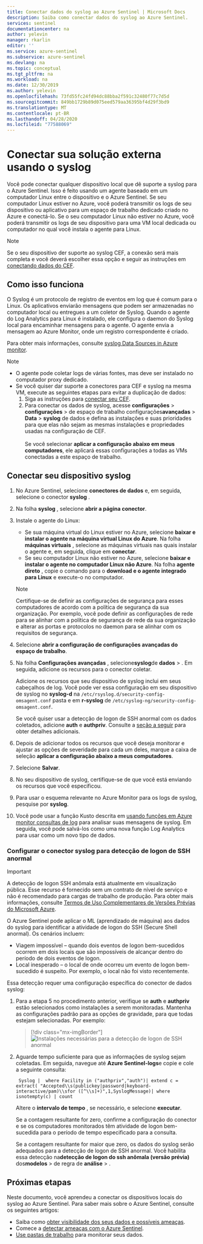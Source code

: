 ```yaml
---
title: Conectar dados do syslog ao Azure Sentinel | Microsoft Docs
description: Saiba como conectar dados do syslog ao Azure Sentinel.
services: sentinel
documentationcenter: na
author: yelevin
manager: rkarlin
editor: ''
ms.service: azure-sentinel
ms.subservice: azure-sentinel
ms.devlang: na
ms.topic: conceptual
ms.tgt_pltfrm: na
ms.workload: na
ms.date: 12/30/2019
ms.author: yelevin
ms.openlocfilehash: 73fd55fc24fd94dc88bba2f591c32480f77c7d5d
ms.sourcegitcommit: 849bb1729b89d075eed579aa36395bf4d29f3bd9
ms.translationtype: MT
ms.contentlocale: pt-BR
ms.lasthandoff: 04/28/2020
ms.locfileid: "77588069"
---
```

# <a name="connect-your-external-solution-using-syslog"></a>Conectar sua solução externa usando o syslog

Você pode conectar qualquer dispositivo local que dê suporte a syslog para o Azure Sentinel. Isso é feito usando um agente baseado em um computador Linux entre o dispositivo e o Azure Sentinel. Se seu computador Linux estiver no Azure, você poderá transmitir os logs de seu dispositivo ou aplicativo para um espaço de trabalho dedicado criado no Azure e conectá-lo. Se o seu computador Linux não estiver no Azure, você poderá transmitir os logs de seu dispositivo para uma VM local dedicada ou computador no qual você instala o agente para Linux. 

> [!NOTE]
> Se o seu dispositivo der suporte ao syslog CEF, a conexão será mais completa e você deverá escolher essa opção e seguir as instruções em [conectando dados do CEF](connect-common-event-format.md).

## <a name="how-it-works"></a>Como isso funciona

O Syslog é um protocolo de registro de eventos em log que é comum para o Linux. Os aplicativos enviarão mensagens que podem ser armazenadas no computador local ou entregues a um coletor de Syslog. Quando o agente do Log Analytics para Linux é instalado, ele configura o daemon do Syslog local para encaminhar mensagens para o agente. O agente envia a mensagem ao Azure Monitor, onde um registro correspondente é criado.

Para obter mais informações, consulte [syslog Data Sources in Azure monitor](../azure-monitor/platform/data-sources-syslog.md).

> [!NOTE]
> - O agente pode coletar logs de várias fontes, mas deve ser instalado no computador proxy dedicado.
> - Se você quiser dar suporte a conectores para CEF e syslog na mesma VM, execute as seguintes etapas para evitar a duplicação de dados:
>    1. Siga as instruções para [conectar seu CEF](connect-common-event-format.md).
>    2. Para conectar os dados de syslog, acesse **configurações** > **configurações** > de espaço de trabalho configurações**avançadas** > **Data** > **syslog** de dados e defina as instalações e suas prioridades para que elas não sejam as mesmas instalações e propriedades usadas na configuração de CEF. <br></br>Se você selecionar **aplicar a configuração abaixo em meus computadores**, ele aplicará essas configurações a todas as VMs conectadas a este espaço de trabalho.


## <a name="connect-your-syslog-appliance"></a>Conectar seu dispositivo syslog

1. No Azure Sentinel, selecione **conectores de dados** e, em seguida, selecione o conector **syslog** .

2. Na folha **syslog** , selecione **abrir a página conector**.

3. Instale o agente do Linux:
    
    - Se sua máquina virtual do Linux estiver no Azure, selecione **baixar e instalar o agente na máquina virtual Linux do Azure**. Na folha **máquinas virtuais** , selecione as máquinas virtuais nas quais instalar o agente e, em seguida, clique em **conectar**.
    - Se seu computador Linux não estiver no Azure, selecione **baixar e instalar o agente no computador Linux não Azure**. Na folha **agente direto** , copie o comando para o **download e o agente integrado para Linux** e execute-o no computador. 
    
   > [!NOTE]
   > Certifique-se de definir as configurações de segurança para esses computadores de acordo com a política de segurança da sua organização. Por exemplo, você pode definir as configurações de rede para se alinhar com a política de segurança de rede da sua organização e alterar as portas e protocolos no daemon para se alinhar com os requisitos de segurança.

4. Selecione **abrir a configuração de configurações avançadas do espaço de trabalho**.

5. Na folha **Configurações avançadas** , selecione**syslog**de **dados** > . Em seguida, adicione os recursos para o conector coletar.
    
    Adicione os recursos que seu dispositivo de syslog inclui em seus cabeçalhos de log. Você pode ver essa configuração em seu dispositivo de syslog no **syslog-d** na `/etc/rsyslog.d/security-config-omsagent.conf` pasta e em **r-syslog** de `/etc/syslog-ng/security-config-omsagent.conf`.
    
    Se você quiser usar a detecção de logon de SSH anormal com os dados coletados, adicione **auth** e **authpriv**. Consulte a [seção a seguir](#configure-the-syslog-connector-for-anomalous-ssh-login-detection) para obter detalhes adicionais.

6. Depois de adicionar todos os recursos que você deseja monitorar e ajustar as opções de severidade para cada um deles, marque a caixa de seleção **aplicar a configuração abaixo a meus computadores**.

7. Selecione **Salvar**. 

8. No seu dispositivo de syslog, certifique-se de que você está enviando os recursos que você especificou.

9. Para usar o esquema relevante no Azure Monitor para os logs de syslog, pesquise por **syslog**.

10. Você pode usar a função Kusto descrita em [usando funções em Azure monitor consultas de log](../azure-monitor/log-query/functions.md) para analisar suas mensagens de syslog. Em seguida, você pode salvá-los como uma nova função Log Analytics para usar como um novo tipo de dados.

### <a name="configure-the-syslog-connector-for-anomalous-ssh-login-detection"></a>Configurar o conector syslog para detecção de logon de SSH anormal

> [!IMPORTANT]
> A detecção de logon SSH anômala está atualmente em visualização pública.
> Esse recurso é fornecido sem um contrato de nível de serviço e não é recomendado para cargas de trabalho de produção.
> Para obter mais informações, consulte [Termos de Uso Complementares de Versões Prévias do Microsoft Azure](https://azure.microsoft.com/support/legal/preview-supplemental-terms/).

O Azure Sentinel pode aplicar o ML (aprendizado de máquina) aos dados do syslog para identificar a atividade de logon do SSH (Secure Shell anormal). Os cenários incluem:

- Viagem impossível – quando dois eventos de logon bem-sucedidos ocorrem em dois locais que são impossíveis de alcançar dentro do período de dois eventos de logon.
- Local inesperado – o local de onde ocorreu um evento de logon bem-sucedido é suspeito. Por exemplo, o local não foi visto recentemente.
 
Essa detecção requer uma configuração específica do conector de dados syslog: 

1. Para a etapa 5 no procedimento anterior, verifique se **auth** e **authpriv** estão selecionados como instalações a serem monitoradas. Mantenha as configurações padrão para as opções de gravidade, para que todas estejam selecionadas. Por exemplo:
    
    > [!div class="mx-imgBorder"]
    > ![Instalações necessárias para a detecção de logon de SSH anormal](./media/connect-syslog/facilities-ssh-detection.png)

2. Aguarde tempo suficiente para que as informações de syslog sejam coletadas. Em seguida, navegue até **Azure Sentinel-logs**e copie e cole a seguinte consulta:
    
        Syslog |  where Facility in ("authpriv","auth")| extend c = extract( "Accepted\\s(publickey|password|keyboard-interactive/pam)\\sfor ([^\\s]+)",1,SyslogMessage)| where isnotempty(c) | count 
    
    Altere o **intervalo de tempo** , se necessário, e selecione **executar**.
    
    Se a contagem resultante for zero, confirme a configuração do conector e se os computadores monitorados têm atividade de logon bem-sucedida para o período de tempo especificado para a consulta.
    
    Se a contagem resultante for maior que zero, os dados do syslog serão adequados para a detecção de logon de SSH anormal. Você habilita essa detecção na**detecção de logon do ssh anômala (versão prévia)** dos**modelos** > de regra de **análise** >  .

## <a name="next-steps"></a>Próximas etapas
Neste documento, você aprendeu a conectar os dispositivos locais do syslog ao Azure Sentinel. Para saber mais sobre o Azure Sentinel, consulte os seguintes artigos:
- Saiba como [obter visibilidade dos seus dados e possíveis ameaças](quickstart-get-visibility.md).
- Comece a [detectar ameaças com o Azure Sentinel](tutorial-detect-threats-built-in.md).
- [Use pastas de trabalho](tutorial-monitor-your-data.md) para monitorar seus dados.

